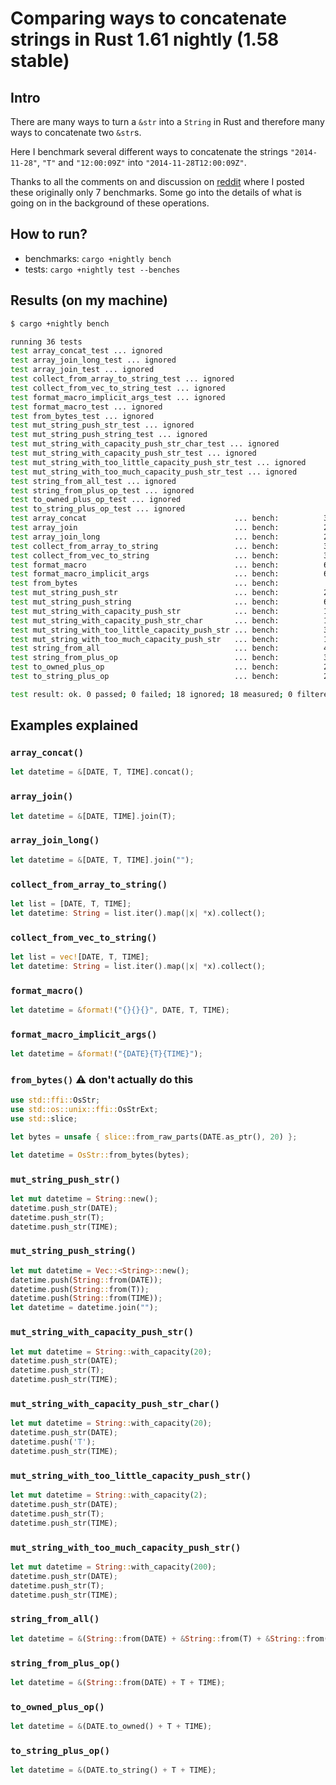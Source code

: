 # Comparing ways to concatenate strings in Rust 1.61 nightly (1.58 stable)
## Intro

There are many ways to turn a `&str` into a `String` in Rust and therefore many ways to concatenate two `&str`s.

Here I benchmark several different ways to concatenate the strings `"2014-11-28"`, `"T"` and `"12:00:09Z"` into `"2014-11-28T12:00:09Z"`.

Thanks to all the comments on and discussion on [reddit](https://www.reddit.com/r/rust/comments/48fmta/seven_ways_to_concatenate_strings_in_rust_the/) where I posted these originally only 7 benchmarks. Some go into the details of what is going on in the background of these operations.


## How to run?

* benchmarks: `cargo +nightly bench`
* tests: `cargo +nightly test --benches`


## Results (on my machine)

```bash
$ cargo +nightly bench

running 36 tests
test array_concat_test ... ignored
test array_join_long_test ... ignored
test array_join_test ... ignored
test collect_from_array_to_string_test ... ignored
test collect_from_vec_to_string_test ... ignored
test format_macro_implicit_args_test ... ignored
test format_macro_test ... ignored
test from_bytes_test ... ignored
test mut_string_push_str_test ... ignored
test mut_string_push_string_test ... ignored
test mut_string_with_capacity_push_str_char_test ... ignored
test mut_string_with_capacity_push_str_test ... ignored
test mut_string_with_too_little_capacity_push_str_test ... ignored
test mut_string_with_too_much_capacity_push_str_test ... ignored
test string_from_all_test ... ignored
test string_from_plus_op_test ... ignored
test to_owned_plus_op_test ... ignored
test to_string_plus_op_test ... ignored
test array_concat                                 ... bench:          30 ns/iter (+/- 2)
test array_join                                   ... bench:          22 ns/iter (+/- 0)
test array_join_long                              ... bench:          24 ns/iter (+/- 1)
test collect_from_array_to_string                 ... bench:          32 ns/iter (+/- 2)
test collect_from_vec_to_string                   ... bench:          35 ns/iter (+/- 24)
test format_macro                                 ... bench:          67 ns/iter (+/- 1)
test format_macro_implicit_args                   ... bench:          67 ns/iter (+/- 1)
test from_bytes                                   ... bench:           0 ns/iter (+/- 0)
test mut_string_push_str                          ... bench:          24 ns/iter (+/- 0)
test mut_string_push_string                       ... bench:          69 ns/iter (+/- 1)
test mut_string_with_capacity_push_str            ... bench:          10 ns/iter (+/- 0)
test mut_string_with_capacity_push_str_char       ... bench:          10 ns/iter (+/- 0)
test mut_string_with_too_little_capacity_push_str ... bench:          39 ns/iter (+/- 0)
test mut_string_with_too_much_capacity_push_str   ... bench:          11 ns/iter (+/- 0)
test string_from_all                              ... bench:          43 ns/iter (+/- 0)
test string_from_plus_op                          ... bench:          34 ns/iter (+/- 26)
test to_owned_plus_op                             ... bench:          29 ns/iter (+/- 4)
test to_string_plus_op                            ... bench:          27 ns/iter (+/- 0)

test result: ok. 0 passed; 0 failed; 18 ignored; 18 measured; 0 filtered out; finished in 31.34s
```

## Examples explained


### `array_concat()`
```rust
let datetime = &[DATE, T, TIME].concat();
```


### `array_join()`
```rust
let datetime = &[DATE, TIME].join(T);
```


### `array_join_long()`
```rust
let datetime = &[DATE, T, TIME].join("");
```


### `collect_from_array_to_string()`
```rust
let list = [DATE, T, TIME];
let datetime: String = list.iter().map(|x| *x).collect();
```

### `collect_from_vec_to_string()`
```rust
let list = vec![DATE, T, TIME];
let datetime: String = list.iter().map(|x| *x).collect();
```

### `format_macro()`

```rust
let datetime = &format!("{}{}{}", DATE, T, TIME);
```

### `format_macro_implicit_args()`

```rust
let datetime = &format!("{DATE}{T}{TIME}");
```

### `from_bytes()` ⚠️ don't actually do this

```rust
use std::ffi::OsStr;
use std::os::unix::ffi::OsStrExt;
use std::slice;

let bytes = unsafe { slice::from_raw_parts(DATE.as_ptr(), 20) };

let datetime = OsStr::from_bytes(bytes);
```

### `mut_string_push_str()`

```rust
let mut datetime = String::new();
datetime.push_str(DATE);
datetime.push_str(T);
datetime.push_str(TIME);
```

### `mut_string_push_string()`

```rust
let mut datetime = Vec::<String>::new();
datetime.push(String::from(DATE));
datetime.push(String::from(T));
datetime.push(String::from(TIME));
let datetime = datetime.join("");
```

### `mut_string_with_capacity_push_str()`

```rust
let mut datetime = String::with_capacity(20);
datetime.push_str(DATE);
datetime.push_str(T);
datetime.push_str(TIME);
```

### `mut_string_with_capacity_push_str_char()`

```rust
let mut datetime = String::with_capacity(20);
datetime.push_str(DATE);
datetime.push('T');
datetime.push_str(TIME);
```

### `mut_string_with_too_little_capacity_push_str()`

```rust
let mut datetime = String::with_capacity(2);
datetime.push_str(DATE);
datetime.push_str(T);
datetime.push_str(TIME);
```

### `mut_string_with_too_much_capacity_push_str()`

```rust
let mut datetime = String::with_capacity(200);
datetime.push_str(DATE);
datetime.push_str(T);
datetime.push_str(TIME);
```

### `string_from_all()`

```rust
let datetime = &(String::from(DATE) + &String::from(T) + &String::from(TIME));
```

### `string_from_plus_op()`

```rust
let datetime = &(String::from(DATE) + T + TIME);
```

### `to_owned_plus_op()`

```rust
let datetime = &(DATE.to_owned() + T + TIME);
```

### `to_string_plus_op()`

```rust
let datetime = &(DATE.to_string() + T + TIME);
```


